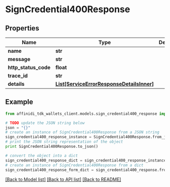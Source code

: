 # SignCredential400Response

## Properties

| Name                 | Type                                                                              | Description | Notes      |
| -------------------- | --------------------------------------------------------------------------------- | ----------- | ---------- |
| **name**             | **str**                                                                           |             |
| **message**          | **str**                                                                           |             |
| **http_status_code** | **float**                                                                         |             |
| **trace_id**         | **str**                                                                           |             |
| **details**          | [**List[ServiceErrorResponseDetailsInner]**](ServiceErrorResponseDetailsInner.md) |             | [optional] |

## Example

```python
from affinidi_tdk_wallets_client.models.sign_credential400_response import SignCredential400Response

# TODO update the JSON string below
json = "{}"
# create an instance of SignCredential400Response from a JSON string
sign_credential400_response_instance = SignCredential400Response.from_json(json)
# print the JSON string representation of the object
print SignCredential400Response.to_json()

# convert the object into a dict
sign_credential400_response_dict = sign_credential400_response_instance.to_dict()
# create an instance of SignCredential400Response from a dict
sign_credential400_response_form_dict = sign_credential400_response.from_dict(sign_credential400_response_dict)
```

[[Back to Model list]](../README.md#documentation-for-models) [[Back to API list]](../README.md#documentation-for-api-endpoints) [[Back to README]](../README.md)
